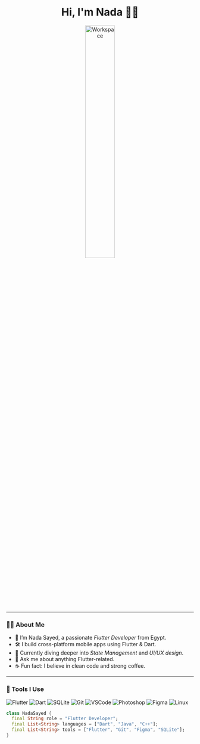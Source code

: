 <div align="center" width="50">
<h1>Hi, I'm Nada 👋🏻</h1>

<img src="https://github.com/SP-XD/SP-XD/blob/main/images/dev-working_rounded.gif?raw=true" alt="Workspace"  width="40%"/><br> 

</div>

---

### 👩‍💻 About Me

- 💙 I’m Nada Sayed, a passionate *Flutter Developer* from Egypt.
- 🛠 I build cross-platform mobile apps using Flutter & Dart.
- 🧠 Currently diving deeper into *State Management* and *UI/UX design*.
- 💬 Ask me about anything Flutter-related.
- ☕ Fun fact: I believe in clean code and strong coffee.

---

### 🚀 Tools I Use

![Flutter](https://img.shields.io/badge/Flutter-%2302569B.svg?style=flat&logo=Flutter&logoColor=white)
![Dart](https://img.shields.io/badge/Dart-0175C2?style=flat&logo=dart&logoColor=white)
![SQLite](https://img.shields.io/badge/SQLite-07405E?style=flat&logo=sqlite&logoColor=white)
![Git](https://img.shields.io/badge/GIT-E44C30?style=flat&logo=git&logoColor=white)
![VSCode](https://img.shields.io/badge/Visual_Studio_Code-0078D4?style=flat&logo=visual%20studio%20code&logoColor=white)
![Photoshop](https://img.shields.io/badge/Adobe%20Photoshop-31A8FF?style=flat&logo=Adobe%20Photoshop&logoColor=black)
![Figma](https://img.shields.io/badge/Figma-F24E1E?style=flat&logo=figma&logoColor=white)
![Linux](https://img.shields.io/badge/Linux-FCC624?style=flat&logo=linux&logoColor=black)

```dart
class NadaSayed {
  final String role = "Flutter Developer";
  final List<String> languages = ["Dart", "Java", "C++"];
  final List<String> tools = ["Flutter", "Git", "Figma", "SQLite"];
}
